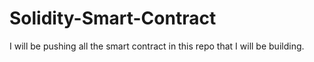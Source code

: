 # Solidity-Smart-Contract
I will be pushing all the smart contract in this repo that I will be building.
